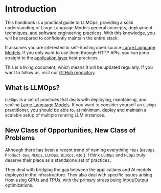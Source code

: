 # Introduction

This handbook is a practical guide to LLMOps, providing a solid understanding of Large Language Models general concepts, deployment techniques, and software engineering practices. With this knowledge, you will be prepared to confidently maintain the entire stack.

It assumes you are interested in self-hosting open source [Large Language Models](/general-concepts/large-language-model). If you only want to use them through HTTP APIs, you can jump straight to the [application layer](/application-layer) best practices.

This is a living document, which means it will be updated regularly. If you want to follow us, visit our [GitHub repository](https://github.com/distantmagic/llmops-handbook).

## What is LLMOps?

`LLMOps` is a set of practices that deals with deploying, maintaining, and scaling [Large Language Models](/general-concepts/large-language-model). If you want to consider yourself an `LLMOps` practitioner, you should be able to, at minimum, deploy and maintain a scalable setup of multiple running LLM instances.

## New Class of Opportunities, New Class of Problems

Although there has been a recent trend of naming everything `*Ops` (`DevOps`, `Product Ops`, `MLOps`, `LLMOps`, `BizOps`, etc.), I think `LLMOps` and `MLOps` truly deserve their place as a standalone set of practices.

They deal with bridging the gap between the applications and AI models deployed in the infrastructure. They also deal with specific issues arising from using GPUs and TPUs, with the primary stress being [Input/Output](/general-concepts/input-output) optimizations.

